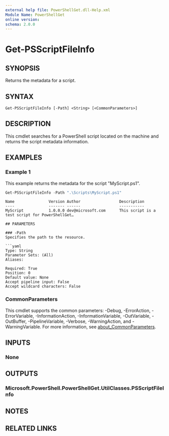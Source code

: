 ```yaml
---
external help file: PowerShellGet.dll-Help.xml
Module Name: PowerShellGet
online version:
schema: 2.0.0
---
```


# Get-PSScriptFileInfo

## SYNOPSIS
Returns the metadata for a script.

## SYNTAX

```
Get-PSScriptFileInfo [-Path] <String> [<CommonParameters>]
```

## DESCRIPTION
This cmdlet searches for a PowerShell script located on the machine and returns the script metadata information.

## EXAMPLES

### Example 1
This example returns the metadata for the script "MyScript.ps1".

```powershell
Get-PSScriptFileInfo -Path ".\Scripts\MyScript.ps1"
```

```Output
Name               Version Author                 Description
----               ------- ------                 -----------
MyScript           1.0.0.0 dev@microsoft.com      This script is a test script for PowerShellGet…

## PARAMETERS

### -Path
Specifies the path to the resource. 

```yaml
Type: String
Parameter Sets: (All)
Aliases:

Required: True
Position: 0
Default value: None
Accept pipeline input: False
Accept wildcard characters: False
```

### CommonParameters
This cmdlet supports the common parameters: -Debug, -ErrorAction, -ErrorVariable, -InformationAction, -InformationVariable, -OutVariable, -OutBuffer, -PipelineVariable, -Verbose, -WarningAction, and -WarningVariable. For more information, see [about_CommonParameters](http://go.microsoft.com/fwlink/?LinkID=113216).

## INPUTS

### None

## OUTPUTS

### Microsoft.PowerShell.PowerShellGet.UtilClasses.PSScriptFileInfo

## NOTES

## RELATED LINKS
